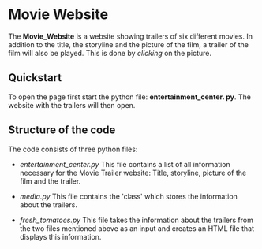 # Movie Website

The **Movie_Website** is a website showing trailers of six different movies. In addition to the title, the storyline and the picture of the film, a trailer of the film will also be played. This is done by _clicking_ on the picture.

## Quickstart

To open the page first start the python file: **entertainment_center. py**. The website with the trailers will then open.


## Structure of the code

The code consists of three python files:

- _entertainment_center.py_
This file contains a list of all information necessary for the Movie Trailer website: Title, storyline, picture of the              film and the trailer.

- _media.py_
This file contains the 'class' which stores the information about the trailers.

- _fresh_tomatoes.py_
This file takes the information about the trailers from the two files mentioned above  as an input and creates an HTML file that displays this information.

